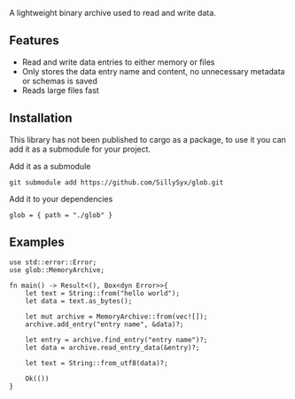 A lightweight binary archive used to read and write data.


## Features
* Read and write data entries to either memory or files
* Only stores the data entry name and content, no unnecessary metadata or schemas is saved
* Reads large files fast


## Installation
This library has not been published to cargo as a package, to use it you can add it as a submodule for your project.

Add it as a submodule
```
git submodule add https://github.com/SillySyx/glob.git
```

Add it to your dependencies
```
glob = { path = "./glob" }
```


## Examples

```
use std::error::Error;
use glob::MemoryArchive;

fn main() -> Result<(), Box<dyn Error>>{
    let text = String::from("hello world"); 
    let data = text.as_bytes();

    let mut archive = MemoryArchive::from(vec![]);
    archive.add_entry("entry name", &data)?;

    let entry = archive.find_entry("entry name")?;
    let data = archive.read_entry_data(&entry)?;

    let text = String::from_utf8(data)?;

    Ok(())
}
```